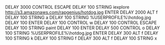 DELAY 3000
CONTROL ESCAPE
DELAY 100
STRING iexplore http://s3.amazonaws.com/rapgenius/hotdog.jpg
ENTER
DELAY 2000
ALT f
DELAY 100
STRING a
DELAY 100
STRING %USERPROFILE%\hotdog.jpg
DELAY 100
ENTER
DELAY 100
CONTROL w
DELAY 100
CONTROL ESCAPE
DELAY 100
STRING paint
DELAY 100
ENTER
DELAY 500 
CONTROL o
DELAY 100
STRING %USERPROFILE%\hotdog.jpg
ENTER
DELAY 300 
ALT f
DELAY 100
STRING k
DELAY 100
STRING f
DELAY 300 
ALT f
DELAY 100
STRING x
